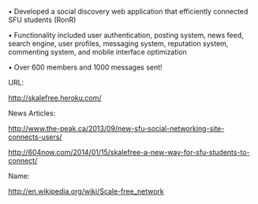 •	Developed a social discovery web application that efficiently connected SFU students (RonR)

•	Functionality included user authentication, posting system, news feed, search engine, user profiles, messaging system, reputation system, commenting system, and mobile interface optimization

•	Over 600 members and 1000 messages sent!

URL: 

http://skalefree.heroku.com/

News Articles:

http://www.the-peak.ca/2013/09/new-sfu-social-networking-site-connects-users/

http://604now.com/2014/01/15/skalefree-a-new-way-for-sfu-students-to-connect/

Name:

http://en.wikipedia.org/wiki/Scale-free_network
